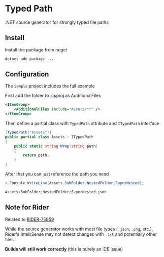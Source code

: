 # Typed Path
.NET source generator for strongly typed file paths

## Install
Install the package from nuget
```sh
dotnet add package ...
```

## Configuration
The `Sample` project includes the full example

First add the folder to .csproj as AdditionalFiles
```xml
<ItemGroup>
    <AdditionalFiles Include="Assets/**" />
</ItemGroup>
```

Then define a partial class with `TypedPath` attribute and `ITypedPath` interface
```csharp
[TypedPath("Assets")]
public partial class Assets : ITypedPath
{
    public static string Wrap(string path)
    {
        return path;
    }
}
```

After that you can just reference the path you need
```csharp
> Console.WriteLine(Assets.SubFolder.NestedFolder.SuperNested);

Assets/SubFolder/NestedFolder/SuperNested.json
```

## Note for Rider
Related to [RIDER-75959](https://youtrack.jetbrains.com/issue/RIDER-75959/Rider-doesnt-trigger-IncrementalSourceGenerator-when-changing-AdditionalFiles)

While the source generator works with most file types (`.json`, `.png`, etc.),  
Rider's IntelliSense may not detect changes with `.txt` and potentially other files.

**Builds will still work correctly** (this is purely an IDE issue)  